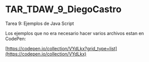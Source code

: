 # TAR_TDAW_9_DiegoCastro
Tarea 9: Ejemplos de Java Script

  Los ejemplos que no era necesario hacer varios archivos estan en CodePen:
  
   [https://codepen.io/collection/VYdLkx?grid_type=list](https://codepen.io/collection/VYdLkx)
   
